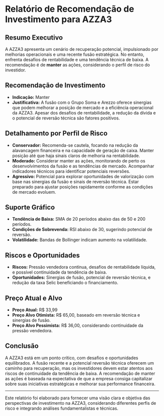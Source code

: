# Relatório de Recomendação de Investimento para AZZA3

## Resumo Executivo
A AZZA3 apresenta um cenário de recuperação potencial, impulsionado por melhorias operacionais e uma recente fusão estratégica. No entanto, enfrenta desafios de rentabilidade e uma tendência técnica de baixa. A recomendação é de **manter** as ações, considerando o perfil de risco do investidor.

## Recomendação de Investimento
- **Indicação:** Manter
- **Justificativa:** A fusão com o Grupo Soma e Arezzo oferece sinergias que podem melhorar a posição de mercado e a eficiência operacional da AZZA3. Apesar dos desafios de rentabilidade, a redução da dívida e o potencial de reversão técnica são fatores positivos.

## Detalhamento por Perfil de Risco
- **Conservador:** Recomenda-se cautela, focando na redução da alavancagem financeira e na capacidade de geração de caixa. Manter posição até que haja sinais claros de melhoria na rentabilidade.
- **Moderado:** Considerar manter as ações, monitorando de perto os desenvolvimentos da fusão e as tendências de mercado. Acompanhar indicadores técnicos para identificar potenciais reversões.
- **Agressivo:** Potencial para explorar oportunidades de valorização com base nas sinergias da fusão e sinais de reversão técnica. Estar preparado para ajustar posições rapidamente conforme as condições de mercado evoluem.

## Suporte Gráfico
- **Tendência de Baixa:** SMA de 20 períodos abaixo das de 50 e 200 períodos.
- **Condições de Sobrevenda:** RSI abaixo de 30, sugerindo potencial de reversão.
- **Volatilidade:** Bandas de Bollinger indicam aumento na volatilidade.

## Riscos e Oportunidades
- **Riscos:** Pressão vendedora contínua, desafios de rentabilidade líquida, e possível continuidade da tendência de baixa.
- **Oportunidades:** Sinergias de fusão, potencial de reversão técnica, e redução da taxa Selic beneficiando o financiamento.

## Preço Atual e Alvo
- **Preço Atual:** R$ 33,99
- **Preço Alvo Otimista:** R$ 65,00, baseado em reversão técnica e sinergias de fusão.
- **Preço Alvo Pessimista:** R$ 36,00, considerando continuidade da pressão vendedora.

## Conclusão
A AZZA3 está em um ponto crítico, com desafios e oportunidades equilibrados. A fusão recente e a potencial reversão técnica oferecem um caminho para recuperação, mas os investidores devem estar atentos aos riscos de continuidade da tendência de baixa. A recomendação de manter as ações é baseada na expectativa de que a empresa consiga capitalizar sobre suas iniciativas estratégicas e melhorar sua performance financeira.

---

Este relatório foi elaborado para fornecer uma visão clara e objetiva das perspectivas de investimento na AZZA3, considerando diferentes perfis de risco e integrando análises fundamentalistas e técnicas.